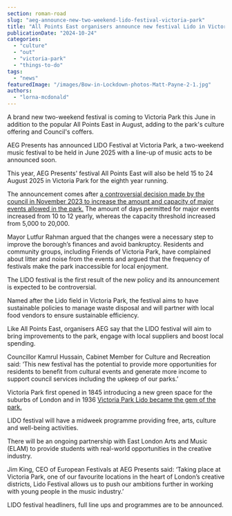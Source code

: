 ```yaml
---
section: roman-road
slug: "aeg-announce-new-two-weekend-lido-festival-victoria-park"
title: "All Points East organisers announce new festival Lido in Victoria Park, to run for two weekends in June"
publicationDate: "2024-10-24"
categories: 
  - "culture"
  - "out"
  - "victoria-park"
  - "things-to-do"
tags: 
  - "news"
featuredImage: "/images/Bow-in-Lockdown-photos-Matt-Payne-2-1.jpg"
authors: 
  - "lorna-mcdonald"
---
```


A brand new two-weekend festival is coming to Victoria Park this June in addition to the popular All Points East in August, adding to the park's culture offering and Council's coffers.

AEG Presents has announced LIDO Festival at Victoria Park, a two-weekend music festival to be held in June 2025 with a line-up of music acts to be announced soon. 

This year, AEG Presents' festival All Points East will also be held 15 to 24 August 2025 in Victoria Park for the eighth year running.

The announcement comes after [a controversial decision made by the council in November 2023 to increase the amount and capacity of major events allowed in the park.](https://romanroadlondon.com/tower-hamlets-council-increase-major-events-victoria-park/) The amount of days permitted for major events increased from 10 to 12 yearly, whereas the capacity threshold increased from 5,000 to 20,000. 

Mayor Lutfur Rahman argued that the changes were a necessary step to improve the borough’s finances and avoid bankruptcy. Residents and community groups, including Friends of Victoria Park, have complained about litter and noise from the events and argued that the frequency of festivals make the park inaccessible for local enjoyment. 

The LIDO festival is the first result of the new policy and its announcement is expected to be controversial. 

Named after the Lido field in Victoria Park, the festival aims to have sustainable policies to manage waste disposal and will partner with local food vendors to ensure sustainable efficiency. 

Like All Points East, organisers AEG say that the LIDO festival will aim to bring improvements to the park, engage with local suppliers and boost local spending. 

Councillor Kamrul Hussain, Cabinet Member for Culture and Recreation said: ‘This new festival has the potential to provide more opportunities for residents to benefit from cultural events and generate more income to support council services including the upkeep of our parks.’

Victoria Park first opened in 1845 introducing a new green space for the suburbs of London and in 1936 [Victoria Park Lido became the gem of the park.](https://romanroadlondon.com/victoria-park-bathing-lakes-and-lido/)

LIDO festival will have a midweek programme providing free, arts, culture and well-being activities. 

There will be an ongoing partnership with East London Arts and Music (ELAM) to provide students with real-world opportunities in the creative industry. 

Jim King, CEO of European Festivals at AEG Presents said: ‘Taking place at Victoria Park, one of our favourite locations in the heart of London’s creative districts, Lido Festival allows us to push our ambitions further in working with young people in the music industry.’

LIDO festival headliners, full line ups and programmes are to be announced.
